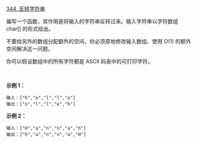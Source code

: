 [344. 反转字符串](https://leetcode-cn.com/problems/reverse-string/)

编写一个函数，其作用是将输入的字符串反转过来。输入字符串以字符数组 char[] 的形式给出。

不要给另外的数组分配额外的空间，你必须原地修改输入数组、使用 O(1) 的额外空间解决这一问题。

你可以假设数组中的所有字符都是 ASCII 码表中的可打印字符。

 

**示例 1：**
```
输入：["h","e","l","l","o"]
输出：["o","l","l","e","h"]
```
**示例 2：**
```
输入：["H","a","n","n","a","h"]
输出：["h","a","n","n","a","H"]
```